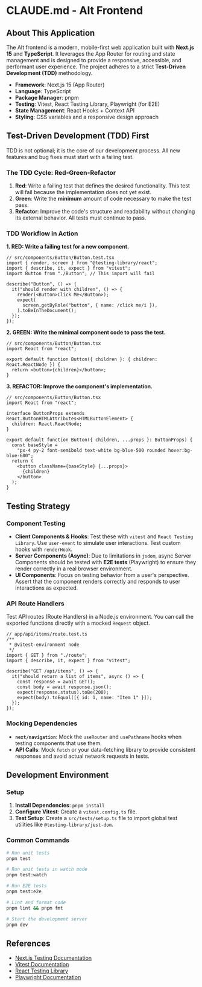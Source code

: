 # CLAUDE.md - Alt Frontend

## About This Application

The Alt frontend is a modern, mobile-first web application built with **Next.js 15** and **TypeScript**. It leverages the App Router for routing and state management and is designed to provide a responsive, accessible, and performant user experience. The project adheres to a strict **Test-Driven Development (TDD)** methodology.

- **Framework**: Next.js 15 (App Router)
- **Language**: TypeScript
- **Package Manager**: pnpm
- **Testing**: Vitest, React Testing Library, Playwright (for E2E)
- **State Management**: React Hooks + Context API
- **Styling**: CSS variables and a responsive design approach

## Test-Driven Development (TDD) First

TDD is not optional; it is the core of our development process. All new features and bug fixes must start with a failing test.

### The TDD Cycle: Red-Green-Refactor

1.  **Red**: Write a failing test that defines the desired functionality. This test will fail because the implementation does not yet exist.
2.  **Green**: Write the **minimum** amount of code necessary to make the test pass.
3.  **Refactor**: Improve the code's structure and readability without changing its external behavior. All tests must continue to pass.

### TDD Workflow in Action

**1. RED: Write a failing test for a new component.**

```tsx
// src/components/Button/Button.test.tsx
import { render, screen } from "@testing-library/react";
import { describe, it, expect } from "vitest";
import Button from "./Button"; // This import will fail

describe("Button", () => {
  it("should render with children", () => {
    render(<Button>Click Me</Button>);
    expect(
      screen.getByRole("button", { name: /click me/i }),
    ).toBeInTheDocument();
  });
});
```

**2. GREEN: Write the minimal component code to pass the test.**

```tsx
// src/components/Button/Button.tsx
import React from "react";

export default function Button({ children }: { children: React.ReactNode }) {
  return <button>{children}</button>;
}
```

**3. REFACTOR: Improve the component's implementation.**

```tsx
// src/components/Button/Button.tsx
import React from "react";

interface ButtonProps extends React.ButtonHTMLAttributes<HTMLButtonElement> {
  children: React.ReactNode;
}

export default function Button({ children, ...props }: ButtonProps) {
  const baseStyle =
    "px-4 py-2 font-semibold text-white bg-blue-500 rounded hover:bg-blue-600";
  return (
    <button className={baseStyle} {...props}>
      {children}
    </button>
  );
}
```

## Testing Strategy

### Component Testing

- **Client Components & Hooks**: Test these with `vitest` and `React Testing Library`. Use `user-event` to simulate user interactions. Test custom hooks with `renderHook`.
- **Server Components (Async)**: Due to limitations in `jsdom`, async Server Components should be tested with **E2E tests** (Playwright) to ensure they render correctly in a real browser environment.
- **UI Components**: Focus on testing behavior from a user's perspective. Assert that the component renders correctly and responds to user interactions as expected.

### API Route Handlers

Test API routes (Route Handlers) in a Node.js environment. You can call the exported functions directly with a mocked `Request` object.

```tsx
// app/api/items/route.test.ts
/**
 * @vitest-environment node
 */
import { GET } from "./route";
import { describe, it, expect } from "vitest";

describe("GET /api/items", () => {
  it("should return a list of items", async () => {
    const response = await GET();
    const body = await response.json();
    expect(response.status).toBe(200);
    expect(body).toEqual([{ id: 1, name: "Item 1" }]);
  });
});
```

### Mocking Dependencies

- **`next/navigation`**: Mock the `useRouter` and `usePathname` hooks when testing components that use them.
- **API Calls**: Mock `fetch` or your data-fetching library to provide consistent responses and avoid actual network requests in tests.

## Development Environment

### Setup

1.  **Install Dependencies**: `pnpm install`
2.  **Configure Vitest**: Create a `vitest.config.ts` file.
3.  **Test Setup**: Create a `src/tests/setup.ts` file to import global test utilities like `@testing-library/jest-dom`.

### Common Commands

```bash
# Run unit tests
pnpm test

# Run unit tests in watch mode
pnpm test:watch

# Run E2E tests
pnpm test:e2e

# Lint and format code
pnpm lint && pnpm fmt

# Start the development server
pnpm dev
```

## References

- [Next.js Testing Documentation](https://nextjs.org/docs/testing)
- [Vitest Documentation](https://vitest.dev/)
- [React Testing Library](https://testing-library.com/docs/react-testing-library/intro/)
- [Playwright Documentation](https://playwright.dev/docs/intro)

